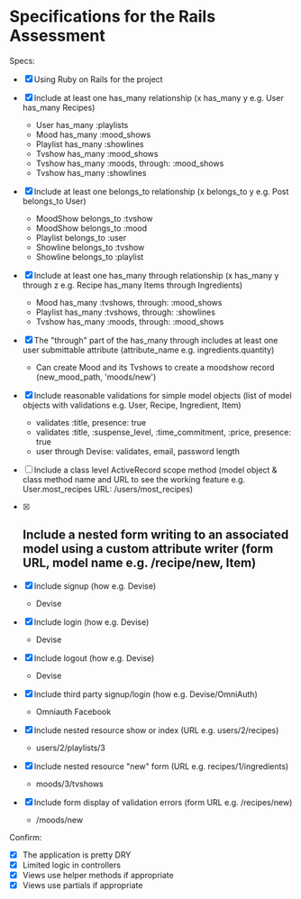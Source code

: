 # Specifications for the Rails Assessment

Specs:
- [x] Using Ruby on Rails for the project
- [x] Include at least one has_many relationship (x has_many y e.g. User has_many Recipes) 
	- User has_many :playlists
	- Mood has_many :mood_shows
  	- Playlist has_many :showlines  	
  	- Tvshow has_many :mood_shows
  	- Tvshow has_many :moods, through: :mood_shows
  	- Tvshow has_many :showlines

- [x] Include at least one belongs_to relationship (x belongs_to y e.g. Post belongs_to User)
	- MoodShow belongs_to :tvshow
	- MoodShow belongs_to :mood
	- Playlist belongs_to :user
	- Showline  belongs_to :tvshow
  	- Showline belongs_to :playlist

- [x] Include at least one has_many through relationship (x has_many y through z e.g. Recipe has_many Items through Ingredients)
	- Mood has_many :tvshows, through: :mood_shows
	- Playlist has_many :tvshows, through: :showlines
	- Tvshow has_many :moods, through: :mood_shows

- [x] The "through" part of the has_many through includes at least one user submittable attribute (attribute_name e.g. ingredients.quantity)
	- Can create Mood and its Tvshows to create a moodshow record (new_mood_path, 'moods/new')

- [x] Include reasonable validations for simple model objects (list of model objects with validations e.g. User, Recipe, Ingredient, Item)
	- validates :title, presence: true
	- validates :title, :suspense_level, :time_commitment, :price, presence: true
	- user through Devise: validates, email, password length

- [ ] Include a class level ActiveRecord scope method (model object & class method name and URL to see the working feature e.g. User.most_recipes URL: /users/most_recipes)
	

- [x] Include a nested form writing to an associated model using a custom attribute writer (form URL, model name e.g. /recipe/new, Item)
	- 
- [x] Include signup (how e.g. Devise)
	- Devise
- [x] Include login (how e.g. Devise)
	- Devise
- [x] Include logout (how e.g. Devise)
	- Devise
- [x] Include third party signup/login (how e.g. Devise/OmniAuth)
	- Omniauth Facebook
- [x] Include nested resource show or index (URL e.g. users/2/recipes)
	- users/2/playlists/3
- [x] Include nested resource "new" form (URL e.g. recipes/1/ingredients)
	- moods/3/tvshows	
- [x] Include form display of validation errors (form URL e.g. /recipes/new)
	- /moods/new

Confirm:
- [x] The application is pretty DRY
- [x] Limited logic in controllers
- [x] Views use helper methods if appropriate
- [x] Views use partials if appropriate